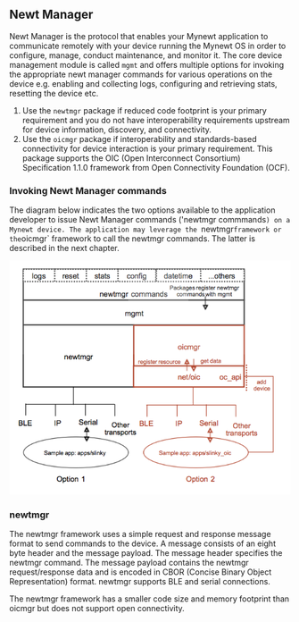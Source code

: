 ## Newt Manager

Newt Manager is the protocol that enables your Mynewt application to communicate remotely with your device running the Mynewt OS in order to configure, manage, conduct maintenance, and monitor it. The core device management module is called `mgmt` and offers multiple options for invoking the appropriate newt manager commands for various operations on the device e.g. enabling and collecting logs, configuring and retrieving stats, resetting the device etc. 

1. Use the `newtmgr` package if reduced code footprint is your primary requirement and you do not have interoperability requirements upstream for device information, discovery, and connectivity.
2. Use the `oicmgr` package if interoperability and standards-based connectivity for device interaction is your primary requirement. This package supports the OIC (Open Interconnect Consortium) Specification 1.1.0 framework from Open Connectivity Foundation (OCF). 

### Invoking Newt Manager commands

The diagram below indicates the two options available to the application developer to issue Newt Manager commands ('newtmgr commmands`) on a Mynewt device. The application may leverage the `newtmgr` framework or the `oicmgr` framework to call the newtmgr commands. The latter is described in the next chapter.

![Device Management](./device-mgmt.png)

### newtmgr

The newtmgr framework uses a simple request and response message format to send commands to the device.  A message 
consists of an eight byte header and the message payload.  The message header specifies the newtmgr command. 
The message payload contains the newtmgr request/response data and is encoded in 
CBOR (Concise Binary Object Representation) format.  newtmgr supports BLE and serial connections.

The newtmgr framework has a smaller code size and memory footprint than oicmgr but does not support open connectivity.
